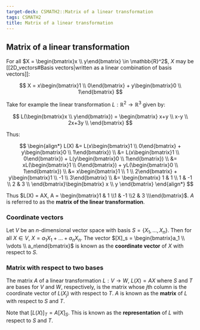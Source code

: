 ```yaml
---
target-deck: CSMATH2::Matrix of a linear transformation
tags: CSMATH2
title: Matrix of a linear transformation
---
```


## Matrix of a linear transformation

For all $X = \begin{bmatrix}x \\ y\end{bmatrix} \in \mathbb{R}^2$, $X$ may be [[2D_vectors#Basis vectors|written as a linear combination of basis vectors]]:

$$
X = x\begin{bmatrix}1 \\ 0\end{bmatrix} + y\begin{bmatrix}0 \\ 1\end{bmatrix}
$$

Take for example the linear transformation $L: \mathbb{R}^2 \to \mathbb{R}^3$ given by:

$$
L(\begin{bmatrix}x \\ y\end{bmatrix}) = \begin{bmatrix}
x+y \\
x-y \\
2x+3y \\
\end{bmatrix}
$$

Thus:

$$
\begin{align*}
L(X) &= L(x\begin{bmatrix}1 \\ 0\end{bmatrix} + y\begin{bmatrix}0 \\ 1\end{bmatrix}) \\
&= L(x\begin{bmatrix}1 \\ 0\end{bmatrix}) + L(y\begin{bmatrix}0 \\ 1\end{bmatrix}) \\
&= xL(\begin{bmatrix}1 \\ 0\end{bmatrix}) + yL(\begin{bmatrix}0 \\ 1\end{bmatrix}) \\
&= x\begin{bmatrix}1 \\ 1 \\ 2\end{bmatrix} + y\begin{bmatrix}1 \\ -1 \\ 3\end{bmatrix} \\
&= \begin{bmatrix}
1 & 1 \\
1 & -1 \\
2 & 3 \\
\end{bmatrix}\begin{bmatrix}
x \\
y
\end{bmatrix}
\end{align*}
$$

Thus $L(X) = AX, A = \begin{bmatrix}1 & 1 \\1 & -1 \\2 & 3 \\\end{bmatrix}$. $A$ is referred to as the **matrix of the linear transformation**.

<!--ID: 1722692623182-->

### Coordinate vectors

Let $V$ be an $n$-dimensional vector space with basis $S = \{X_1, \dots, X_n\}$. Then for all $X \in V$, $X = a_1X_1 + \dots + a_nX_n$. The vector $[X]_s = \begin{bmatrix}a_1 \\ \vdots \\ a_n\end{bmatrix}$ is known as the **coordinate vector** of $X$ with respect to $S$.

<!--ID: 1722692623186-->

### Matrix with respect to two bases

The matrix $A$ of a linear transformation $L: V \to W, \ L(X) = AX$ where $S$ and $T$ are bases for $V$ and $W$, respectively, is the matrix whose $j$th column is the coordinate vector of $L(X_j)$ with respect to $T$. $A$ is known as the **matrix** of $L$ with respect to $S$ and $T$.

Note that $[L(X)]_T = A[X]_S$. This is known as the **representation** of $L$ with respect to $S$ and $T$.

<!--ID: 1722692623189-->
